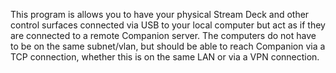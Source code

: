 This program is allows you to have your physical Stream Deck and other control surfaces connected via USB to your local computer but act as if they are connected to a remote Companion server. The computers do not have to be on the same subnet/vlan, but should be able to reach Companion via a TCP connection, whether this is on the same LAN or via a VPN connection.
